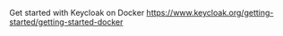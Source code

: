 Get started with Keycloak on Docker https://www.keycloak.org/getting-started/getting-started-docker     
